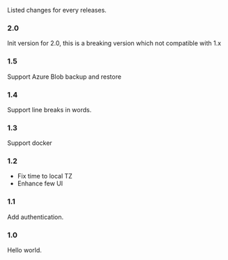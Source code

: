 Listed changes for every releases.

### 2.0

Init version for 2.0, this is a breaking version which not compatible with 1.x

### 1.5

Support Azure Blob backup and restore

### 1.4

Support line breaks in words.

### 1.3

Support docker

### 1.2

- Fix time to local TZ
- Enhance few UI

### 1.1

Add authentication.

### 1.0

Hello world.